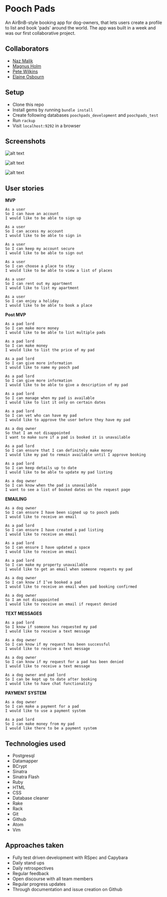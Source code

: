 # Pooch Pads

An AirBnB-style booking app for dog-owners, that lets users create a profile to list and book 'pads' around the world. The app was built in a week and was our first collaborative project. 

## Collaborators
* [Naz Malik](https://github.com/nazwhale)
* [Magnus Holm](https://github.com/mghlm)
* [Pete Wilkins](https://github.com/petewilkins)
* [Elaine Osbourn](https://github.com/kittysquee/)

## Setup

- Clone this repo
- Install gems by running `bundle install`
- Create following databases `poochpads_development` and `poochpads_test`
- Run `rackup`
- Visit `localhost:9292` in a browser

## Screenshots

![alt text](http://i.imgur.com/pG9wwab.png)

![alt text](http://i.imgur.com/S1qcUxa.png)

![alt text](http://i.imgur.com/XrrYksd.png)

## User stories


**MVP**

```
As a user
So I can have an account
I would like to be able to sign up

As a user
So I can access my account
I would like to be able to sign in

As a user
So I can keep my account secure
I would like to be able to sign out

As a user
So I can choose a place to stay
I would like to be able to view a list of places

As a user
So I can rent out my apartment
I would like to list my apartment

As a user
So I can enjoy a holiday
I would like to be able to book a place
```

**Post MVP**

```
As a pad lord
So I can make more money
I would like to be able to list multiple pads

As a pad lord
So I can make money
I would like to list the price of my pad

As a pad lord
So I can give more information
I would like to name my pooch pad

As a pad lord
So I can give more information
I would like to be able to give a description of my pad

As a pad lord
So I can manage when my pad is available
I would like to list it only on certain dates

As a pad lord
So I can vet who can have my pad
I would like to approve the user before they have my pad

As a dog owner
So that I am not disappointed
I want to make sure if a pad is booked it is unavailable

As a pad lord
So I can ensure that I can definitely make money
I would like my pad to remain available until I approve booking

As a pad lord
So I can keep details up to date
I would like to be able to update my pad listing

As a dog owner
So I can know when the pad is unavailable
I want to see a list of booked dates on the request page
```

**EMAILING**

```
As a dog owner
So I can ensure I have been signed up to pooch pads
I would like to receive an email

As a pad lord
So I can ensure I have created a pad listing
I would like to receive an email

As a pad lord
So I can ensure I have updated a space
I would like to receive an email

As a pad lord
So I can make my property unavailable
I would like to get an email when someone requests my pad

As a dog owner
So I can know if I’ve booked a pad
I would like to receive an email when pad booking confirmed

As a dog owner
So I am not disappointed
I would like to receive an email if request denied
```

**TEXT MESSAGES**

```
As a pad lord
So I know if someone has requested my pad
I would like to receive a text message

As a dog owner
So I can know if my request has been successful
I would like to receive a text message

As a dog owner
So I can know if my request for a pad has been denied
I would like to receive a text message

As a dog owner and pad lord
So I can be kept up to date after booking
I would like to have chat functionality
```

**PAYMENT SYSTEM**

```
As a dog owner
So I can make a payment for a pad
I would like to use a payment system

As a pad lord
So I can make money from my pad
I would like there to be a payment system
```

## Technologies used
* Postgresql
* Datamapper
* BCrypt
* Sinatra
* Sinatra Flash
* Ruby
* HTML
* CSS
* Database cleaner
* Rake
* Rack
* Git
* Github
* Atom
* Vim

## Approaches taken
* Fully test driven development with RSpec and Capybara
* Daily stand ups
* Daily retrospectives
* Regular feedback
* Open discourse with all team members
* Regular progress updates
* Through documentation and issue creation on Github
